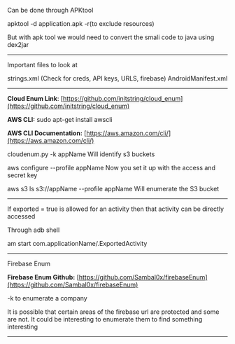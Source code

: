 
Can be done through APKtool

apktool -d application.apk -r(to exclude resources)

But with apk tool we would need to convert the smali code to java using dex2jar

--------

Important files to look at 

strings.xml (Check for creds, API keys, URLS, firebase)
AndroidManifest.xml

---------

**Cloud Enum Link**: [https://github.com/initstring/cloud_enum](https://github.com/initstring/cloud_enum)

**AWS CLI:** sudo apt-get install awscli

**AWS CLI Documentation:** [https://aws.amazon.com/cli/](https://aws.amazon.com/cli/)

cloudenum.py -k appName
Will identify s3 buckets

aws configure --profile appName
Now you set it up with the access and secret key 

aws s3 ls s3://appName --profile appName
Will enumerate the S3 bucket

-----------

If exported = true is allowed for an activity then that activity can be directly accessed

Through adb shell

am start com.applicationName/.ExportedActivity

----------

Firebase Enum

**Firebase Enum Github:** [https://github.com/Sambal0x/firebaseEnum](https://github.com/Sambal0x/firebaseEnum)

-k to enumerate a company

It is possible that certain areas of the firebase url are protected and some are not. It could be interesting to enumerate them to find something interesting

-------------

